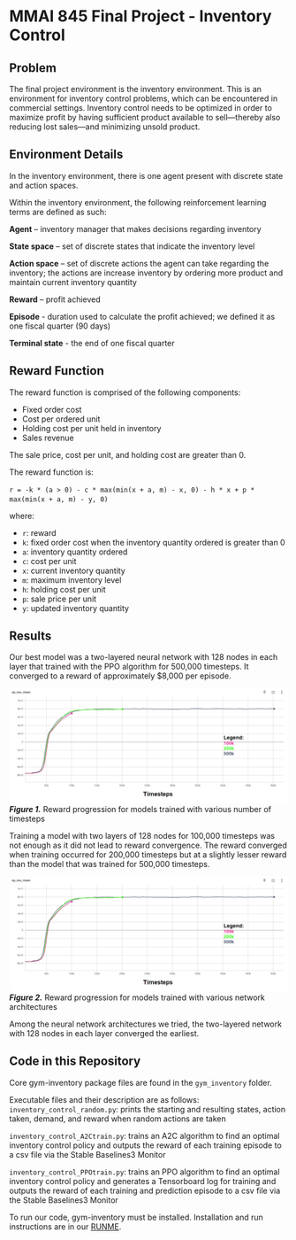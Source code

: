 # MMAI 845 Final Project - Inventory Control

## Problem
The final project environment is the inventory environment. This is an environment for inventory control problems, which can be encountered in commercial settings.
Inventory control needs to be optimized in order to maximize profit by having sufficient product available to sell—thereby also reducing lost sales—and minimizing unsold product.

## Environment Details
In the inventory environment, there is one agent present with discrete state and action spaces.

Within the inventory environment, the following reinforcement learning terms are defined as such:

**Agent** – inventory manager that makes decisions regarding inventory

**State space** – set of discrete states that indicate the inventory level

**Action space** – set of discrete actions the agent can take regarding the inventory; the actions are increase inventory by ordering more product and maintain current inventory quantity

**Reward** – profit achieved

**Episode** - duration used to calculate the profit achieved; we defined it as one fiscal quarter (90 days)

**Terminal state** - the end of one fiscal quarter

## Reward Function
The reward function is comprised of the following components:
- Fixed order cost
- Cost per ordered unit
- Holding cost per unit held in inventory
- Sales revenue

The sale price, cost per unit, and holding cost are greater than 0.

The reward function is:

`r = -k * (a > 0) - c * max(min(x + a, m) - x, 0) - h * x + p * max(min(x + a, m) - y, 0)`

where:
- `r`: reward
- `k`: fixed order cost when the inventory quantity ordered is greater than 0
- `a`: inventory quantity ordered
- `c`: cost per unit
- `x`: current inventory quantity
- `m`: maximum inventory level
- `h`: holding cost per unit
- `p`: sale price per unit
- `y`: updated inventory quantity

## Results
Our best model was a two-layered neural network with 128 nodes in each layer that trained with the PPO algorithm for 500,000 timesteps. It converged to a reward of approximately $8,000 per episode.

![Reward vs Timesteps when training timesteps vary](/Figures/timestep_presentation.png)
***Figure 1.*** Reward progression for models trained with various number of timesteps

Training a model with two layers of 128 nodes for 100,000 timesteps was not enough as it did not lead to reward convergence. The reward converged when training occurred for 200,000 timesteps but at a slightly lesser reward than the model that was trained for 500,000 timesteps.

![Reward vs Timesteps when network architecture varies](/Figures/timestep_presentation.png)
***Figure 2.*** Reward progression for models trained with various network architectures

Among the neural network architectures we tried, the two-layered network with 128 nodes in each layer converged the earliest.

## Code in this Repository
Core gym-inventory package files are found in the `gym_inventory` folder.

Executable files and their description are as follows:\
`inventory_control_random.py`: prints the starting and resulting states, action taken, demand, and reward when random actions are taken

`inventory_control_A2Ctrain.py`: trains an A2C algorithm to find an optimal inventory control policy and outputs the reward of each training episode to a csv file via the Stable Baselines3 Monitor

`inventory_control_PPOtrain.py`: trains an PPO algorithm to find an optimal inventory control policy and generates a Tensorboard log for training and outputs the reward of each training and prediction episode to a csv file via the Stable Baselines3 Monitor

To run our code, gym-inventory must be installed.
Installation and run instructions are in our [RUNME](RUNME.md).

